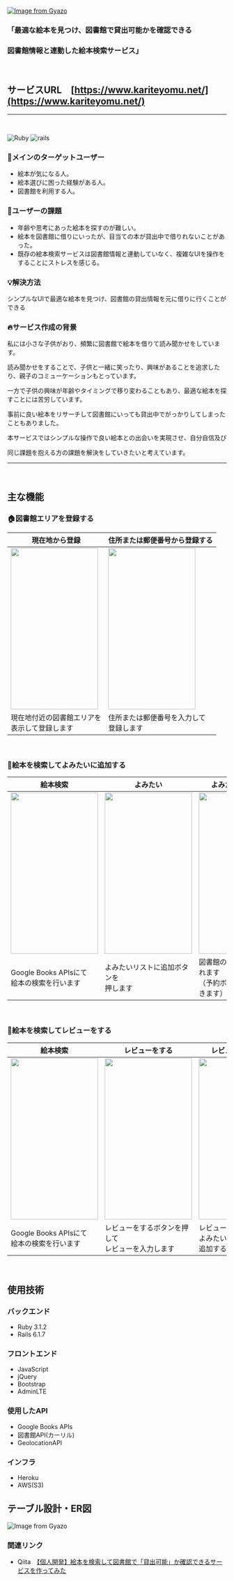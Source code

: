 
 [![Image from Gyazo](https://gyazo.com/b218829eddc00b4425f0f7bed627f428.png)](https://www.kariteyomu.net)

 ### 「最適な絵本を見つけ、図書館で貸出可能かを確認できる
 ### 図書館情報と連動した絵本検索サービス」

<br>

## サービスURL　[https://www.kariteyomu.net/](https://www.kariteyomu.net/)

---
<br>

![Ruby](https://img.shields.io/badge/Ruby-v3.1.2-red) ![rails](https://img.shields.io/badge/Rails-v6.1.7-red)

### 👥メインのターゲットユーザー
- 絵本が気になる人。
- 絵本選びに困った経験がある人。
- 図書館を利用する人。
### 💭ユーザーの課題
- 年齢や思考にあった絵本を探すのが難しい。
- 絵本を図書館に借りにいったが、目当ての本が貸出中で借りれないことがあった。  
- 既存の絵本検索サービスは図書館情報と連動していなく、複雑なUIを操作をすることにストレスを感じる。  
### 💡解決方法
シンプルなUIで最適な絵本を見つけ、図書館の貸出情報を元に借りに行くことができる
### 🔥サービス作成の背景　
私には小さな子供がおり、頻繁に図書館で絵本を借りて読み聞かせをしています。  

読み聞かせをすることで、子供と一緒に笑ったり、興味があることを追求したり、親子のコミューケーションもとっています。  

一方で子供の興味が年齢やタイミングで移り変わることもあり、最適な絵本を探すことには苦労しています。  

事前に良い絵本をリサーチして図書館にいっても貸出中でがっかりしてしまったこともありました。  

本サービスではシンプルな操作で良い絵本との出会いを実現させ、自分自信及び  

同じ課題を抱える方の課題を解決をしていきたいと考えています。


---
<br>

 ## 主な機能
### 🏠図書館エリアを登録する
|現在地から登録|住所または郵便番号から登録する|
|---|---|
|<img src="https://gyazo.com/93a6a4a9b7629725f9427f924a1a815f.gif" width="200px" height="370px">|<img src="https://gyazo.com/4ef29384abc8c86c743078954a4a4e0b.gif" width="200px" height="370px">
|現在地付近の図書館エリアを<br>表示して登録します|住所または郵便番号を入力して<br>登録します|

<br>

 ### 📘絵本を検索してよみたいに追加する

 |絵本検索|よみたい|よみたい　詳細画面|
|---|---|---|
|<img src="https://gyazo.com/d4b7de0b7bb69895727b7acef3674057.gif" width="200px" height="370px">|<img src="https://gyazo.com/859127328ffe83e67b14cf9fb5094d64.gif" width="200px" height="370px">|<img src="https://gyazo.com/e852a3f73303576efa571ed4b170ef7b.gif" width="200px" height="370px">
|Google Books APIsにて<br>絵本の検索を行います|よみたいリストに追加ボタンを<br>押します| 図書館の貸出状況が表示されます<br>（予約ボタンにて予約もできます）|

<br>

 ### 📝絵本を検索してレビューをする

 |絵本検索|レビューをする|レビュー　詳細画面|
|---|---|---|
|<img src="https://gyazo.com/d4b7de0b7bb69895727b7acef3674057.gif" width="200px" height="370px">|<img src="https://gyazo.com/2c7b6a916a9ea96f3c1a6de84317314a.gif" width="200px" height="370px">|<img src="https://gyazo.com/40dde59ffdb32b249232b4b6cdd64412.gif" width="200px" height="370px">
|Google Books APIsにて<br>絵本の検索を行います|レビューをするボタンを押して<br>レビューを入力します| レビュー詳細画面から<br>よみたいリストに<br>追加することもできます|

<br>

## 使用技術
### バックエンド ###
 - Ruby 3.1.2
 - Rails 6.1.7
### フロントエンド ###
 - JavaScript
 - jQuery
 - Bootstrap
 - AdminLTE
### 使用したAPI ###
 - Google Books APIs
 - 図書館API(カーリル)
 - GeolocationAPI 
### インフラ ###
 - Heroku
 - AWS(S3)

## テーブル設計・ER図
![Image from Gyazo](https://gyazo.com/268d4de456d2c65564e8efece8f191d3.png)

### 関連リンク
- Qiita　[【個人開発】絵本を検索して図書館で「貸出可能」か確認できるサービスを作ってみた](https://qiita.com/zakirun/items/2cf035a74db6646928d6)